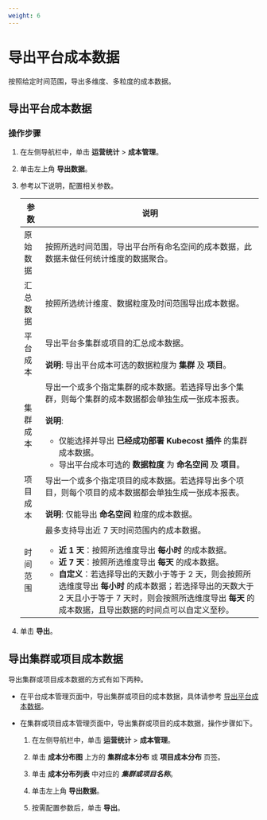```yaml
---
weight: 6
---
```


# 导出平台成本数据

按照给定时间范围，导出多维度、多粒度的成本数据。

## <span id="platexport">导出平台成本数据</span>

### 操作步骤

1. 在左侧导航栏中，单击 **运营统计** > **成本管理**。

2. 单击左上角 **导出数据**。

4. 参考以下说明，配置相关参数。

    |参数|说明|
    |---|---|
    | 原始数据 | 按照所选时间范围，导出平台所有命名空间的成本数据，此数据未做任何统计维度的数据聚合。|
    | 汇总数据 | 按照所选统计维度、数据粒度及时间范围导出成本数据。 |
    | 平台成本 | 导出平台多集群或项目的汇总成本数据。<br><br><b>说明</b>: 导出平台成本可选的数据粒度为 **集群** 及 **项目**。|
    | 集群成本 | 导出一个或多个指定集群的成本数据。若选择导出多个集群，则每个集群的成本数据都会单独生成一张成本报表。<br><br><b>说明</b>: <ul><li>仅能选择并导出 **已经成功部署 Kubecost 插件** 的集群成本数据。</li><li>导出平台成本可选的 **数据粒度** 为 **命名空间** 及 **项目**。</li></ul> |
    | 项目成本 | 导出一个或多个指定项目的成本数据。若选择导出多个项目，则每个项目的成本数据都会单独生成一张成本报表。 <br><br><b>说明</b>: 仅能导出 **命名空间** 粒度的成本数据。|
    |时间范围|最多支持导出近 7 天时间范围内的成本数据。 <ul><li>**近 1 天**：按照所选维度导出 **每小时** 的成本数据。</li><li>**近 7 天**：按照所选维度导出 **每天** 的成本数据。</li><li>**自定义**：若选择导出的天数小于等于 2 天，则会按照所选维度导出 **每小时** 的成本数据；若选择导出的天数大于 2 天且小于等于 7 天时，则会按照所选维度导出 **每天** 的成本数据，且导出数据的时间点可以自定义至秒。</li></ul>|

5. 单击 **导出**。

## 导出集群或项目成本数据

导出集群或项目成本数据的方式有如下两种。

* 在平台成本管理页面中，导出集群或项目的成本数据，具体请参考 [导出平台成本数据](#platexport)。

* 在集群或项目成本管理页面中，导出集群或项目的成本数据，操作步骤如下。

    1. 在左侧导航栏中，单击 **运营统计** > **成本管理**。
    
    2. 单击 **成本分布图** 上方的 **集群成本分布** 或 **项目成本分布** 页签。
    
    4. 单击 **成本分布列表** 中对应的 ***集群或项目名称***。
    
    5. 单击左上角 **导出数据**。
    
    6. 按需配置参数后，单击 **导出**。
